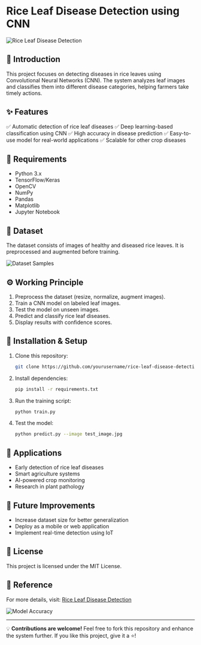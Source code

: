 # Rice Leaf Disease Detection using CNN

![Rice Leaf Disease Detection](images/rice_leaf_detection.jpg)

## 📌 Introduction
This project focuses on detecting diseases in rice leaves using Convolutional Neural Networks (CNN). The system analyzes leaf images and classifies them into different disease categories, helping farmers take timely actions.

## ✨ Features
✅ Automatic detection of rice leaf diseases
✅ Deep learning-based classification using CNN
✅ High accuracy in disease prediction
✅ Easy-to-use model for real-world applications
✅ Scalable for other crop diseases

## 🔧 Requirements
- Python 3.x
- TensorFlow/Keras
- OpenCV
- NumPy
- Pandas
- Matplotlib
- Jupyter Notebook

## 📂 Dataset
The dataset consists of images of healthy and diseased rice leaves. It is preprocessed and augmented before training.

![Dataset Samples](images/dataset_samples.jpg)

## ⚙️ Working Principle
1. Preprocess the dataset (resize, normalize, augment images).
2. Train a CNN model on labeled leaf images.
3. Test the model on unseen images.
4. Predict and classify rice leaf diseases.
5. Display results with confidence scores.

## 🚀 Installation & Setup
1. Clone this repository:
   ```bash
   git clone https://github.com/yourusername/rice-leaf-disease-detection.git
   ```
2. Install dependencies:
   ```bash
   pip install -r requirements.txt
   ```
3. Run the training script:
   ```bash
   python train.py
   ```
4. Test the model:
   ```bash
   python predict.py --image test_image.jpg
   ```

## 📌 Applications
- Early detection of rice leaf diseases
- Smart agriculture systems
- AI-powered crop monitoring
- Research in plant pathology

## 🚀 Future Improvements
- Increase dataset size for better generalization
- Deploy as a mobile or web application
- Implement real-time detection using IoT

## 📜 License
This project is licensed under the MIT License.

## 🔗 Reference
For more details, visit: [Rice Leaf Disease Detection](https://example.com/rice-leaf-disease-detection)

![Model Accuracy](images/model_accuracy.jpg)

---
💡 **Contributions are welcome!** Feel free to fork this repository and enhance the system further. If you like this project, give it a ⭐️!

